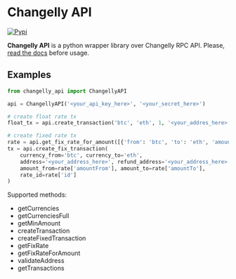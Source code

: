 # Changelly API
[![Pypi](https://img.shields.io/pypi/v/changelly-api.svg)](https://pypi.python.org/pypi/changelly-api)

**Changelly API** is a python wrapper library over Changelly RPC API.
Please, [read the docs](https://github.com/changelly/api-changelly) before usage.

## Examples
```python
from changelly_api import ChangellyAPI

api = ChangellyAPI('<your_api_key_here>', '<your_secret_here>')

# create float rate tx
float_tx = api.create_transaction('btc', 'eth', 1, '<your_addres_here>')

# create fixed rate tx
rate = api.get_fix_rate_for_amount([{'from': 'btc', 'to': 'eth', 'amountFrom': 0.5}])[0]
tx = api.create_fix_transaction(
    currency_from='btc', currency_to='eth',
    address='<your_address_here>', refund_address='<your_address_here>',
    amount_from=rate['amountFrom'], amount_to=rate['amountTo'],
    rate_id=rate['id']
)

```
Supported methods:
* getCurrencies
* getCurrenciesFull
* getMinAmount
* createTransaction
* createFixedTransaction
* getFixRate
* getFixRateForAmount
* validateAddress
* getTransactions
